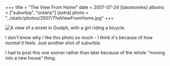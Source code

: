 +++
title = "The View From Home"
date = 2007-07-24
[taxonomies]
albums = ["suburbia", "ontario"]
[extra]
photo = "../static/photos/2007/TheViewFromHome.jpg"
+++

![A view of a street in Guelph, with a girl riding a bicycle.](/photos/2007/TheViewFromHome.jpg "Zoooooooooomed right in.")

I don't know why I like this photo so much - I think it's because of how _normal_ it feels. Just another shot of suburbia.

I had to post this one sooner rather than later because of the whole "moving into a new house" thing.
